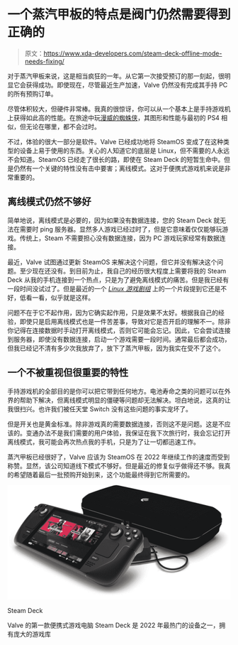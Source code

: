 # 一个蒸汽甲板的特点是阀门仍然需要得到正确的

> 原文：<https://www.xda-developers.com/steam-deck-offline-mode-needs-fixing/>

对于蒸汽甲板来说，这是相当疯狂的一年。从它第一次接受预订的那一刻起，很明显它会获得成功。即使现在，尽管最近生产加速，Valve 仍然没有完成其手持 PC 的所有预购订单。

尽管体积较大，但硬件非常棒。我真的很惊讶，你可以从一个基本上是手持游戏机上获得如此高的性能。在旅途中玩[漫威的蜘蛛侠](https://www.xda-developers.com/marvels-spider-man-remastered-gets-itself-verified-for-steam-deck/)，其图形和性能与最初的 PS4 相似，但无论在哪里，都不会过时。

不过，体验的很大一部分是软件。Valve 已经成功地将 SteamOS 变成了在这种类型的设备上易于使用的东西。关心的人知道它的底层是 Linux，但不需要的人永远不会知道。SteamOS 已经走了很长的路，即使在 Steam Deck 的短暂生命中。但是仍然有一个关键的特性没有击中要害；离线模式。这对于便携式游戏机来说是非常重要的。

## 离线模式仍然不够好

简单地说，离线模式是必要的，因为如果没有数据连接，您的 Steam Deck 就无法在需要时 ping 服务器。显然多人游戏已经过时了，但是它意味着仅仅能够玩游戏。传统上，Steam 不需要担心没有数据连接，因为 PC 游戏玩家经常有数据连接。

最近，Valve 试图通过更新 SteamOS 来解决这个问题，但它并没有解决这个问题。至少现在还没有。到目前为止，我自己的经历很大程度上需要将我的 Steam Deck 从我的手机连接到一个热点，只是为了避免离线模式的痛苦。但是我已经有一段时间没试过了。但是最近的一个 [*Linux 游戏剧组*](https://youtu.be/9Ejdstf4IeQ?t=533) 上的一个片段提到它还是不好，低看一看，似乎就是这样。

问题不在于它不起作用，因为它确实起作用，只是效果不太好。根据我自己的经验，即使只是启用离线模式也是一件苦差事，导致对它是否开启的理解不一。除非你记得在连接数据时手动打开离线模式，否则它可能会忘记。因此，它会尝试连接到服务器，即使没有数据连接，启动一个游戏需要一段时间。通常最后都会成功，但我已经记不清有多少次我放弃了，放下了蒸汽甲板，因为我实在受不了这个。

## 一个不被重视但很重要的特性

手持游戏机的全部目的是你可以把它带到任何地方。电池寿命之类的问题可以在外界的帮助下解决，但离线模式明显的僵硬等问题却无法解决。坦白地说，这真的让我很扫兴。也许我们被任天堂 Switch 没有这些问题的事实宠坏了。

但是开关也是黄金标准。除非游戏真的需要数据连接，否则这不是问题。这是不应该的。变通办法不是我们需要的用户体验，我保证在我下次旅行时，我会忘记打开离线模式，我可能会再次热点我的手机，只是为了让一切都迅速工作。

蒸汽甲板已经很好了，Valve 应该为 SteamOS 在 2022 年继续工作的速度而受到称赞。显然，该公司知道线下模式不够好。但是最近的修复似乎做得还不够。我真的希望随着最后一批预购开始到来，这个功能最终得到它所需要的。

 <picture>![Valve's first portable gaming PC, the Steam Deck is one of the hottest devices of 2022 with a huge library of games to play on it](img/dcec3bc20053a3fd76f0bfb6af480fcc.png)</picture> 

Steam Deck

Valve 的第一款便携式游戏电脑 Steam Deck 是 2022 年最热门的设备之一，拥有庞大的游戏库
